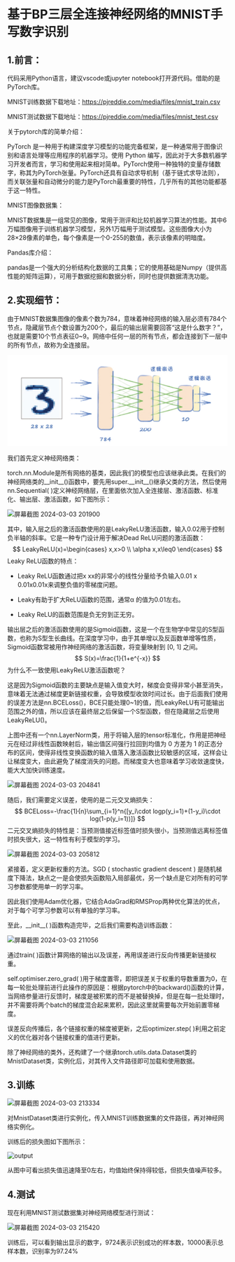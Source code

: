 # 基于BP三层全连接神经网络的MNIST手写数字识别
## 1.前言：

代码采用Python语言，建议vscode或jupyter notebook打开源代码。借助的是PyTorch库。

MNIST训练数据下载地址：https://pjreddie.com/media/files/mnist_train.csv 

MNIST测试数据下载地址：https://pjreddie.com/media/files/mnist_test.csv

关于pytorch库的简单介绍：

PyTorch 是一种用于构建深度学习模型的功能完备框架，是一种通常用于图像识别和语言处理等应用程序的机器学习。使用 Python 编写，因此对于大多数机器学习开发者而言，学习和使用起来相对简单。PyTorch使用一种独特的变量存储数字，称其为PyTorch张量。PyTorch还具有自动求导机制（基于链式求导法则），而关联张量和自动微分的能力是PyTorch最重要的特性，几乎所有的其他功能都基于这一特性。



MNIST图像数据集：

MNIST数据集是一组常见的图像，常用于测评和比较机器学习算法的性能。其中6万幅图像用于训练机器学习模型，另外1万幅用于测试模型。这些图像大小为28×28像素的单色，每个像素是一个0-255的数值，表示该像素的明暗度。



Pandas库介绍：

pandas是一个强大的分析结构化数据的工具集；它的使用基础是Numpy（提供高性能的矩阵运算），可用于数据挖掘和数据分析，同时也提供数据清洗功能。



## 2.实现细节：

由于MNIST数据集图像的像素个数为784，意味着神经网络的输入层必须有784个节点，隐藏层节点个数设置为200个，最后的输出层需要回答“这是什么数字？”，也就是需要10个节点表征0~9。网络中任何一层的所有节点，都会连接到下一层中的所有节点，故称为全连接层。

<img src="./1.jpg" alt="1" style="zoom: 50%;" />



我们首先定义神经网络类：

torch.nn.Module是所有网络的基类，因此我们的模型也应该继承此类。在我们的神经网络类的\__init\_\_()函数中，要先用super.__init\_\_()继承父类的方法，然后使用nn.Sequential( )定义神经网络层，在里面依次加入全连接层、激活函数、标准化、输出层、激活函数，如下图所示：

![屏幕截图 2024-03-03 201900](../%E9%A1%B9%E7%9B%AE%E7%94%A8%E7%9A%84%E5%9B%BE%E7%89%87/%E5%B1%8F%E5%B9%95%E6%88%AA%E5%9B%BE%202024-03-03%20201900.png)

其中，输入层之后的激活函数使用的是LeakyReLU激活函数，输入0.02用于控制负半轴的斜率。它是一种专门设计用于解决Dead ReLU问题的激活函数：
$$
LeakyReLU(x)=\begin{cases}
x,x>0 \\
\alpha x,x\leq0
\end{cases}
$$
Leaky ReLU函数的特点：

- Leaky ReLU函数通过把x xx的非常小的线性分量给予负输入0.01 x 0.01x0.01x来调整负值的零梯度问题。

- Leaky有助于扩大ReLU函数的范围，通常α 的值为0.01左右。
- Leaky ReLU的函数范围是负无穷到正无穷。

输出层之后的激活函数使用的是Sigmoid函数，这是一个在生物学中常见的S型函数，也称为S型生长曲线。在深度学习中，由于其单增以及反函数单增等性质，Sigmoid函数常被用作神经网络的激活函数，将变量映射到 [0, 1] 之间。
$$
S(x)=\frac{1}{1+e^{-x}}
$$
为什么不一致使用LeakyReLU激活函数呢？

这是因为Sigmoid函数的主要缺点是输入值变大时，梯度会变得非常小甚至消失，意味着无法通过梯度更新链接权重，会导致模型收敛时间过长。由于后面我们使用的误差方法是nn.BCELoss()，BCE只能处理0~1的值，而LeakyReLU有可能输出范围之外的值，所以应该在最终层之后保留一个S型函数，但在隐藏层之后使用LeakyReLU()。

上图中还有一个nn.LayerNorm类，用于将输入层的tensor标准化，作用是把神经元在经过非线性函数映射后，输出值区间强行拉回到均值为 0 方差为 1 的正态分布的区间，使得非线性变换函数的输入值落入激活函数比较敏感的区域，这样会让让梯度变大，由此避免了梯度消失的问题。而梯度变大也意味着学习收敛速度快，能大大加快训练速度。

![屏幕截图 2024-03-03 204841](../%E9%A1%B9%E7%9B%AE%E7%94%A8%E7%9A%84%E5%9B%BE%E7%89%87/%E5%B1%8F%E5%B9%95%E6%88%AA%E5%9B%BE%202024-03-03%20204841.png)

随后，我们需要定义误差，使用的是二元交叉熵损失：
$$
BCELoss=-\frac{1}{n}\sum_{i=1}^n{[y_i\cdot logp(y_i=1)+(1-y_i)\cdot log(1-p(y_i=1))]}
$$
二元交叉熵损失的特性是：当预测值接近标签值时损失很小，当预测值远离标签值时损失很大，这一特性有利于模型的学习。

![屏幕截图 2024-03-03 205812](../%E9%A1%B9%E7%9B%AE%E7%94%A8%E7%9A%84%E5%9B%BE%E7%89%87/%E5%B1%8F%E5%B9%95%E6%88%AA%E5%9B%BE%202024-03-03%20205812.png)

紧接着，定义更新权重的方法。SGD ( stochastic gradient descent ) 是随机梯度下降法，缺点之一是会使损失函数陷入局部最优，另一个缺点是它对所有的可学习参数都使用单一的学习率。

因此我们使用Adam优化器，它结合AdaGrad和RMSProp两种优化算法的优点，对于每个可学习参数可以有单独的学习率。

至此，\_\_init\_\_( )函数构造完毕，之后我们需要构造训练函数：

![屏幕截图 2024-03-03 211056](../%E9%A1%B9%E7%9B%AE%E7%94%A8%E7%9A%84%E5%9B%BE%E7%89%87/%E5%B1%8F%E5%B9%95%E6%88%AA%E5%9B%BE%202024-03-03%20211056.png)

通过train( )函数计算网络的输出以及误差，再用误差进行反向传播更新链接权重。

self.optimiser.zero_grad( )用于梯度置零，即把误差关于权重的导数重置为0，在每一轮批处理前进行此操作的原因是：根据pytorch中的backward()函数的计算，当网络参量进行反馈时，梯度是被积累的而不是被替换掉，但是在每一批处理时，并不需要将两个batch的梯度混合起来累积，因此这里就需要每次开始前置零梯度。

误差反向传播后，各个链接权重的梯度被更新，之后optimizer.step( )利用之前定义的优化器对各个链接权重的值进行更新。

除了神经网络的类外，还构建了一个继承torch.utils.data.Dataset类的MnistDataset类，实例化后，对其传入文件路径即可加载和使用数据。

## 3.训练

![屏幕截图 2024-03-03 213334](../%E9%A1%B9%E7%9B%AE%E7%94%A8%E7%9A%84%E5%9B%BE%E7%89%87/%E5%B1%8F%E5%B9%95%E6%88%AA%E5%9B%BE%202024-03-03%20213334.png)

对MnistDataset类进行实例化，传入MNIST训练数据集的文件路径，再对神经网络实例化。

训练后的损失图如下图所示：

![output](../%E9%A1%B9%E7%9B%AE%E7%94%A8%E7%9A%84%E5%9B%BE%E7%89%87/output.png)

从图中可看出损失值迅速降至0左右，均值始终保持得较低，但损失值噪声较多。

## 4.测试

现在利用MNIST测试数据集对神经网络模型进行测试：

![屏幕截图 2024-03-03 215420](../%E9%A1%B9%E7%9B%AE%E7%94%A8%E7%9A%84%E5%9B%BE%E7%89%87/%E5%B1%8F%E5%B9%95%E6%88%AA%E5%9B%BE%202024-03-03%20215420.png)

训练后，可以看到输出显示的数字，9724表示识别成功的样本数，10000表示总样本数，识别率为97.24%
